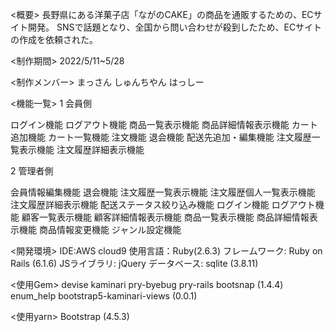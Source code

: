 <概要>
長野県にある洋菓子店「ながのCAKE」の商品を通販するための、ECサイト開発。
SNSで話題となり、全国から問い合わせが殺到したため、ECサイトの作成を依頼された。

<制作期間>
2022/5/11~5/28

<制作メンバー>
まっさん
しゅんちやん
はっしー


<機能一覧>
1 会員側

ログイン機能
ログアウト機能
商品一覧表示機能
商品詳細情報表示機能
カート追加機能
カート一覧機能
注文機能
退会機能
配送先追加・編集機能
注文履歴一覧表示機能
注文履歴詳細表示機能

2 管理者側

会員情報編集機能
退会機能
注文履歴一覧表示機能
注文履歴個人一覧表示機能
注文履歴詳細表示機能
配送ステータス絞り込み機能
ログイン機能
ログアウト機能
顧客一覧表示機能
顧客詳細情報表示機能
商品一覧表示機能
商品詳細情報表示機能
商品情報変更機能
ジャンル設定機能


<開発環境>
IDE:AWS cloud9
使用言語：Ruby(2.6.3)
フレームワーク: Ruby on Rails (6.1.6)
JSライブラリ: jQuery
データベース: sqlite (3.8.11)

<使用Gem>
devise
kaminari
pry-byebug
pry-rails
bootsnap (1.4.4)
enum_help
bootstrap5-kaminari-views (0.0.1)

<使用yarn>
Bootstrap (4.5.3)

